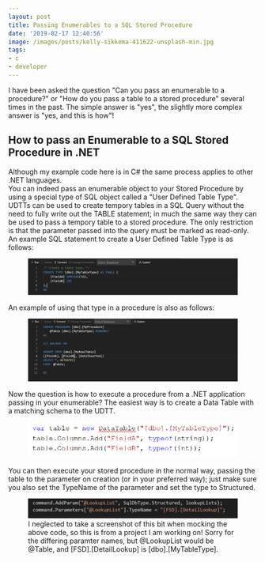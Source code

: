 ```yaml
---
layout: post
title: Passing Enumerables to a SQL Stored Procedure
date: '2019-02-17 12:40:56'
image: /images/posts/kelly-sikkema-411622-unsplash-min.jpg
tags:
- c
- developer
---
```


I have been asked the question "Can you pass an enumerable to a procedure?" or "How do you pass a table to a stored procedure" several times in the past. The simple answer is "yes", the slightly more complex answer is "yes, and this is how"!

## How to pass an Enumerable to a SQL Stored Procedure in .NET

Although my example code here is in C# the same process applies to other .NET languages.  
You can indeed pass an enumerable object to your Stored Procedure by using a special type of SQL object called a "User Defined Table Type". UDTTs can be used to create tempory tables in a SQL Query without the need to fully write out the TABLE statement; in much the same way they can be used to pass a tempory table to a stored procedure. The only restriction is that the parameter passed into the query must be marked as read-only.  
An example SQL statement to create a User Defined Table Type is as follows:
<!--more-->
<figure class="kg-card kg-image-card"><img src="/images/content/udtt.png" class="kg-image"></figure>

An example of using that type in a procedure is also as follows:

<figure class="kg-card kg-image-card"><img src="/images/content/proc.png" class="kg-image"></figure>

Now the question is how to execute a procedure from a .NET application passing in your enumerable? The easiest way is to create a Data Table with a matching schema to the UDTT.

<figure class="kg-card kg-image-card"><img src="/images/content/definetable.png" class="kg-image"></figure>

You can then execute your stored procedure in the normal way, passing the table to the parameter on creation (or in your preferred way); just make sure you also set the TypeName of the parameter and set the type to Structured.

<figure class="kg-card kg-image-card kg-card-hascaption"><img src="/images/content/ado.png" class="kg-image"><figcaption>I neglected to take a screenshot of this bit when mocking the above code, so this is from a project I am working on! Sorry for the differing paramter names, but @LookupList would be @Table, and [FSD].[DetailLookup] is [dbo].[MyTableType].</figcaption></figure>